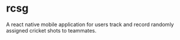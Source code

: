 # rcsg
A react native mobile application for users track and record randomly assigned cricket shots to teammates.
